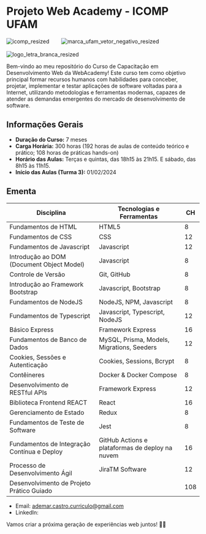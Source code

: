 # Projeto Web Academy - ICOMP UFAM

![icomp_resized](https://github.com/AdemarCastro/webacademy-t3/assets/25653698/3a323326-1f7c-4f4f-b39b-04a203563040) &nbsp;&nbsp;&nbsp;&nbsp;&nbsp;&nbsp;
![marca_ufam_vetor_negativo_resized](https://github.com/AdemarCastro/webacademy-t3/assets/25653698/99c7aad8-f51e-4d40-ba06-9cce5059b7c9)
<br><br>
![logo_letra_branca_resized](https://github.com/AdemarCastro/webacademy-t3/assets/25653698/eb7aa86b-4e66-4690-b1aa-0736d437a49e)

Bem-vindo ao meu repositório do Curso de Capacitação em Desenvolvimento Web da WebAcademy! Este curso tem como objetivo principal formar recursos humanos com habilidades para conceber, projetar, implementar e testar aplicações de software voltadas para a Internet, utilizando metodologias e ferramentas modernas, capazes de atender as demandas emergentes do mercado de desenvolvimento de software.

## Informações Gerais

- **Duração do Curso:** 7 meses
- **Carga Horária:** 300 horas (192 horas de aulas de conteúdo teórico e prático; 108 horas de práticas hands-on)
- **Horário das Aulas:** Terças e quintas, das 18h15 às 21h15. E sábado, das 8h15 às 11h15.
- **Início das Aulas (Turma 3):** 01/02/2024

## Ementa

| Disciplina                                   | Tecnologias e Ferramentas                             | CH  |
| -------------------------------------------- | ----------------------------------------------------- | --- |
| Fundamentos de HTML                          | HTML5                                                  | 8   |
| Fundamentos de CSS                           | CSS                                                   | 12  |
| Fundamentos de Javascript                    | Javascript                                            | 12  |
| Introdução ao DOM (Document Object Model)     | Javascript                                            | 8   |
| Controle de Versão                           | Git, GitHub                                           | 8   |
| Introdução ao Framework Bootstrap            | Javascript, Bootstrap                                 | 8   |
| Fundamentos de NodeJS                        | NodeJS, NPM, Javascript                                | 8   |
| Fundamentos de Typescript                     | Javascript, Typescript, NodeJS                         | 12  |
| Básico Express                               | Framework Express                                     | 16  |
| Fundamentos de Banco de Dados                | MySQL, Prisma, Models, Migrations, Seeders             | 12  |
| Cookies, Sessões e Autenticação              | Cookies, Sessions, Bcrypt                             | 8   |
| Contêineres                                  | Docker & Docker Compose                               | 8   |
| Desenvolvimento de RESTful APIs              | Framework Express                                     | 12  |
| Biblioteca Frontend REACT                    | React                                                 | 16  |
| Gerenciamento de Estado                      | Redux                                                 | 8   |
| Fundamentos de Teste de Software             | Jest                                                  | 8   |
| Fundamentos de Integração Contínua e Deploy  | GitHub Actions e plataformas de deploy na nuvem        | 16  |
| Processo de Desenvolvimento Ágil             | JiraTM Software                                       | 12  |
| Desenvolvimento de Projeto Prático Guiado    |                                                      | 108 |

- Email: ademar.castro.curriculo@gmail.com
- LinkedIn: 

Vamos criar a próxima geração de experiências web juntos! 💪🌐
